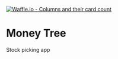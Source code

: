 [![Waffle.io - Columns and their card count](https://badge.waffle.io/AdamMescher/MoneyTree.png?columns=all)](https://waffle.io/AdamMescher/MoneyTree?utm_source=badge)
# Money Tree

Stock picking app
